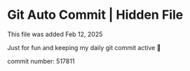 # Git Auto Commit | Hidden File

This file was added Feb 12, 2025

Just for fun and keeping my daily git commit active 🤪

commit number: 517811
